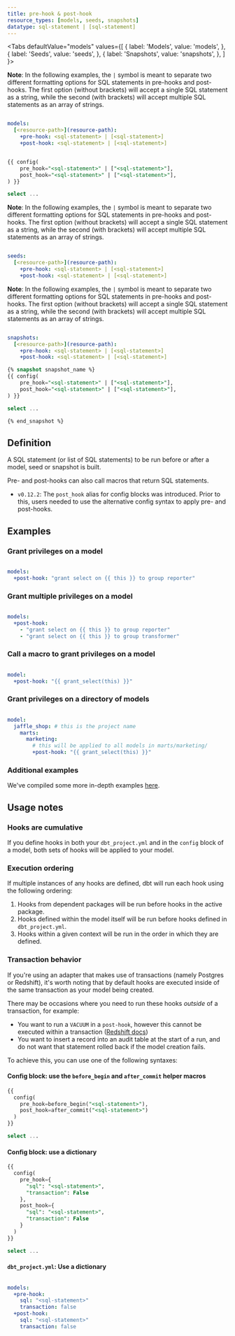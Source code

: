 ```yaml
---
title: pre-hook & post-hook
resource_types: [models, seeds, snapshots]
datatype: sql-statement | [sql-statement]
---
```


<Tabs
  defaultValue="models"
  values={[
    { label: 'Models', value: 'models', },
    { label: 'Seeds', value: 'seeds', },
    { label: 'Snapshots', value: 'snapshots', },
  ]
}>

<TabItem value="models">

**Note**: In the following examples, the `|` symbol is meant to separate two different formatting options for SQL statements in pre-hooks and post-hooks. The first option (without brackets) will accept a single SQL statement as a string, while the second (with brackets) will accept multiple SQL statements as an array of strings.

<File name='dbt_project.yml'>

```yml

models:
  [<resource-path>](resource-path):
    +pre-hook: <sql-statement> | [<sql-statement>]
    +post-hook: <sql-statement> | [<sql-statement>]

```

</File>

<File name='models/<model_name>.sql'>

```sql

{{ config(
    pre_hook="<sql-statement>" | ["<sql-statement>"],
    post_hook="<sql-statement>" | ["<sql-statement>"],
) }}

select ...

```


</File>

</TabItem>

<TabItem value="seeds">

**Note**: In the following examples, the `|` symbol is meant to separate two different formatting options for SQL statements in pre-hooks and post-hooks. The first option (without brackets) will accept a single SQL statement as a string, while the second (with brackets) will accept multiple SQL statements as an array of strings.

<File name='dbt_project.yml'>

```yml

seeds:
  [<resource-path>](resource-path):
    +pre-hook: <sql-statement> | [<sql-statement>]
    +post-hook: <sql-statement> | [<sql-statement>]

```

</File>

</TabItem>

<TabItem value="snapshots">

**Note**: In the following examples, the `|` symbol is meant to separate two different formatting options for SQL statements in pre-hooks and post-hooks. The first option (without brackets) will accept a single SQL statement as a string, while the second (with brackets) will accept multiple SQL statements as an array of strings.

<File name='dbt_project.yml'>

```yml

snapshots:
  [<resource-path>](resource-path):
    +pre-hook: <sql-statement> | [<sql-statement>]
    +post-hook: <sql-statement> | [<sql-statement>]

```

</File>

<File name='snapshots/<filename>.sql'>

```sql
{% snapshot snapshot_name %}
{{ config(
    pre_hook="<sql-statement>" | ["<sql-statement>"],
    post_hook="<sql-statement>" | ["<sql-statement>"],
) }}

select ...

{% end_snapshot %}

```

</File>

</TabItem>

</Tabs>

## Definition
A SQL statement (or list of SQL statements) to be run before or after a model, seed or snapshot is built.

Pre- and post-hooks can also call macros that return SQL statements.

<Changelog>

* `v0.12.2`: The `post_hook` alias for config blocks was introduced. Prior to this, users needed to use the alternative config syntax to apply pre- and post-hooks.

</Changelog>


## Examples
### Grant privileges on a model

<File name='dbt_project.yml'>

```yml

models:
  +post-hook: "grant select on {{ this }} to group reporter"

```

</File>

### Grant multiple privileges on a model

<File name='dbt_project.yml'>

```yml

models:
  +post-hook:
    - "grant select on {{ this }} to group reporter"
    - "grant select on {{ this }} to group transformer"

```

</File>

### Call a macro to grant privileges on a model

<File name='dbt_project.yml'>

```yml

model:
  +post-hook: "{{ grant_select(this) }}"

```

</File>


### Grant privileges on a directory of models

<File name='dbt_project.yml'>

```yml

model:
  jaffle_shop: # this is the project name
    marts:
      marketing:
        # this will be applied to all models in marts/marketing/
        +post-hook: "{{ grant_select(this) }}"

```

</File>

### Additional examples
We've compiled some more in-depth examples [here](hooks-operations#additional-examples).

## Usage notes
### Hooks are cumulative
If you define hooks in both your `dbt_project.yml` and in the `config` block of a model, both sets of hooks will be applied to your model.

### Execution ordering
If multiple instances of any hooks are defined, dbt will run each hook using the following ordering:
1. Hooks from dependent packages will be run before hooks in the active package.
2. Hooks defined within the model itself will be run before hooks defined in `dbt_project.yml`.
3. Hooks within a given context will be run in the order in which they are defined.


### Transaction behavior
If you're using an adapter that makes use of transactions (namely Postgres or Redshift), it's worth noting that by default hooks are executed inside of the same transaction as your model being created.

There may be occasions where you need to run these hooks _outside_ of a transaction, for example:
* You want to run a `VACUUM` in a `post-hook`, however this cannot be executed within a transaction ([Redshift docs](https://docs.aws.amazon.com/redshift/latest/dg/r_VACUUM_command.html#r_VACUUM_usage_notes))
* You want to insert a record into an audit table at the start of a run, and do not want that statement rolled back if the model creation fails.

To achieve this, you can use one of the following syntaxes:

#### Config block: use the `before_begin` and `after_commit` helper macros

<File name='models/<modelname>.sql'>

```sql
{{
  config(
    pre_hook=before_begin("<sql-statement>"),
    post_hook=after_commit("<sql-statement>")
  )
}}

select ...

```

</File>

#### Config block: use a dictionary
<File name='models/<modelname>.sql'>

```sql
{{
  config(
    pre_hook={
      "sql": "<sql-statement>",
      "transaction": False
    },
    post_hook={
      "sql": "<sql-statement>",
      "transaction": False
    }
  )
}}

select ...

```

</File>

#### `dbt_project.yml`: Use a dictionary

<File name='dbt_project.yml'>

```yml

models:
  +pre-hook:
    sql: "<sql-statement>"
    transaction: false
  +post-hook:
    sql: "<sql-statement>"
    transaction: false


```

</File>

